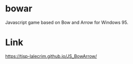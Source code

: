 # bowar
Javascript game based on Bow and Arrow for Windows 95.

# Link
https://tjsp-lalecrim.github.io/JS_BowArrow/
